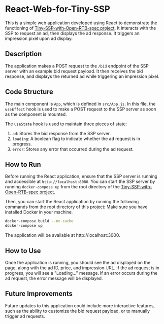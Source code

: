 # React-Web-for-Tiny-SSP

This is a simple web application developed using React to demonstrate the functioning of [Tiny-SSP-with-Open-RTB-spec project](https://github.com/Samuel3Shin/Tiny-SSP-with-Open-RTB-spec). It interacts with the SSP to request an ad, then displays the ad response. It triggers an impression pixel upon ad display.

## Description

The application makes a POST request to the `/bid` endpoint of the SSP server with an example bid request payload. It then receives the bid response, and displays the returned ad while triggering an impression pixel.

## Code Structure

The main component is `App`, which is defined in `src/App.js`. In this file, the `useEffect` hook is used to make a POST request to the SSP server as soon as the component is mounted.

The `useState` hook is used to maintain three pieces of state: 

1. `ad`: Stores the bid response from the SSP server.
2. `loading`: A boolean flag to indicate whether the ad request is in progress.
3. `error`: Stores any error that occurred during the ad request.

## How to Run

Before running the React application, ensure that the SSP server is running and accessible at `http://localhost:8080`. You can start the SSP server by running `docker-compose up` from the root directory of the [Tiny-SSP-with-Open-RTB-spec project](https://github.com/Samuel3Shin/Tiny-SSP-with-Open-RTB-spec).

Then, you can start the React application by running the following commands from the root directory of this project:
Make sure you have installed Docker in your machine.

```bash
docker-compose build --no-cache
docker-compose up
```
The application will be available at http://localhost:3000.

## How to Use
Once the application is running, you should see the ad displayed on the page, along with the ad ID, price, and impression URL. If the ad request is in progress, you will see a "Loading..." message. If an error occurs during the ad request, the error message will be displayed.

## Future Improvements
Future updates to this application could include more interactive features, such as the ability to customize the bid request payload, or to manually trigger ad requests.